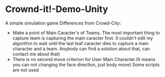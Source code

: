 # Crownd-it!-Demo-Unity
A simple simulation game
Differences from Crowd-City:
- Make a point of Main Caracter's of Teams. The most important thing to capture team is capturing the main caracter first.
(I couldn't edit my algorithm to wait until the last leaf caracter dies to capture a main character and a team. Anybody can find a solution about that, can contact me about that)
- There is no second move criterion for User Main Character.(It means you can not changing the face direction, just body move)
Some scripts are not used
